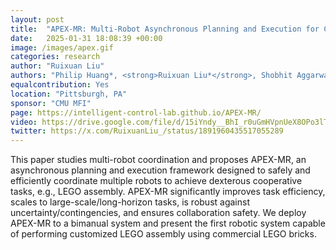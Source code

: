 ```yaml
---
layout: post
title:  "APEX-MR: Multi-Robot Asynchronous Planning and Execution for Cooperative Assembly"
date:   2025-01-31 18:08:39 +00:00
image: /images/apex.gif
categories: research
author: "Ruixuan Liu"
authors: "Philip Huang*, <strong>Ruixuan Liu*</strong>, Shobhit Aggarwal, Changliu Liu, Jiaoyang Li"
equalcontribution: Yes
location: "Pittsburgh, PA"
sponsor: "CMU MFI"
page: https://intelligent-control-lab.github.io/APEX-MR/
video: https://drive.google.com/file/d/15iYndy__BhI_r0uGmHVpnUeX8OPo3lT_/preview
twitter: https://x.com/RuixuanLiu_/status/1891960435517055289
---
```

This paper studies multi-robot coordination and proposes APEX-MR, an asynchronous planning and execution framework designed to safely and efficiently coordinate multiple robots to achieve dexterous cooperative tasks, e.g., LEGO assembly. 
APEX-MR significantly improves task efficiency, scales to large-scale/long-horizon tasks, is robust against uncertainty/contingencies, and ensures collaboration safety.
We deploy APEX-MR to a bimanual system and present the first robotic system capable of performing customized LEGO assembly using commercial LEGO bricks. 